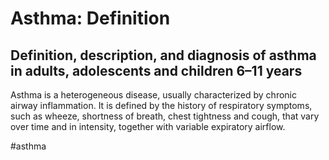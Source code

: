 # Asthma: Definition

## Definition, description, and diagnosis of asthma in adults, adolescents and children 6–11 years

Asthma is a heterogeneous disease, usually characterized by chronic airway
inflammation. It is defined by the history of respiratory symptoms, such as
wheeze, shortness of breath, chest tightness and cough, that vary over time and
in intensity, together with variable expiratory airflow.

#asthma
